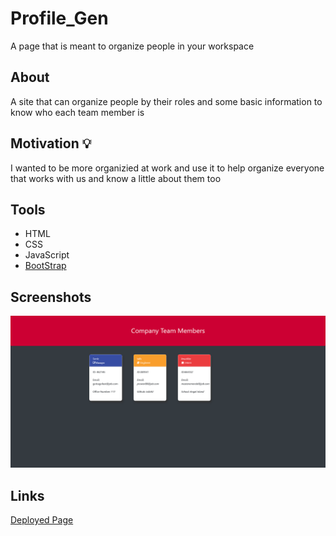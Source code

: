 # Profile_Gen
A page that is meant to organize people in your workspace
## About

A site that can organize people by their roles and some basic information to know who each team member is

## Motivation 💡

I wanted to be more organizied at work and use it to help organize everyone that works with us and know a little about them too

## Tools 

- HTML
- CSS
- JavaScript
- [BootStrap](https://getbootstrap.com/)

## Screenshots 

![Page with sample](./Assets/Screenshot%202023-04-17%20at%2019-17-19%20Page.png)


## Links 

[Deployed Page](https://migeru27.github.io/Profile_Gen/)